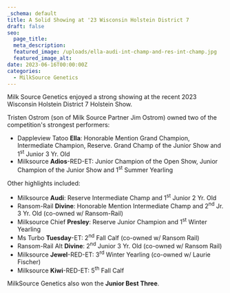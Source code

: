 ```yaml
---
_schema: default
title: A Solid Showing at '23 Wisconsin Holstein District 7
draft: false
seo:
  page_title:
  meta_description:
  featured_image: /uploads/ella-audi-int-champ-and-res-int-champ.jpg
  featured_image_alt:
date: 2023-06-16T00:00:00Z
categories:
  - MilkSource Genetics
---
```

Milk Source Genetics enjoyed a strong showing at the recent 2023 Wisconsin Holstein District 7 Holstein Show.

Tristen Ostrom (son of Milk Source Partner Jim Ostrom) owned two of the competition's strongest performers:&nbsp;

* Dappleview Tatoo&nbsp;**Ella**\: Honorable Mention Grand Champion, Intermediate Champion, Reserve. Grand Champ of the Junior Show and 1<sup>st</sup>&nbsp;Junior 3 Yr. Old
* Milksource&nbsp;**Adios**\-RED-ET: Junior Champion of the Open Show, Junior Champion of the Junior Show and 1<sup>st</sup>&nbsp;Summer Yearling&nbsp;

Other highlights included:

* Milksource&nbsp;**Audi**\: Reserve Intermediate Champ and 1<sup>st</sup>&nbsp;Junior 2 Yr. Old
* Ransom-Rail&nbsp;**Divine**\: Honorable Mention Intermediate Champ and 2<sup>nd</sup>&nbsp;Jr. 3 Yr. Old (co-owned w/ Ransom-Rail)
* Milksource Chief&nbsp;**Presley**\: Reserve Junior Champion and 1<sup>st</sup>&nbsp;Winter Yearling
* Ms Turbo&nbsp;**Tuesday**\-ET: 2<sup>nd</sup>&nbsp;Fall Calf (co-owned w/ Ransom Rail)
* Ransom-Rail Alt&nbsp;**Divine**\: 2<sup>nd</sup>&nbsp;Junior 3 Yr. Old (co-owned w/ Ransom Rail)
* Milksource&nbsp;**Jewel**\-RED-ET: 3<sup>rd</sup>&nbsp;Winter Yearling (co-owned w/ Laurie Fischer)
* Milksource&nbsp;**Kiwi**\-RED-ET: 5<sup>th</sup>&nbsp;Fall Calf &nbsp;

MilkSource Genetics also won the&nbsp;**Junior Best Three**.